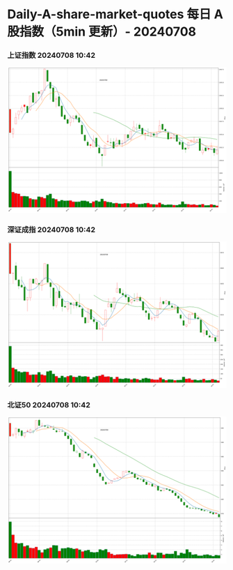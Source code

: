 
# Daily-A-share-market-quotes 每日 A 股指数（5min 更新）- 20240708

### 上证指数 20240708 10:42
![](./fig/2024/7/20240708-sh000001.png)

### 深证成指 20240708 10:42
![](./fig/2024/7/20240708-sz399001.png)

### 北证50 20240708 10:42
![](./fig/2024/7/20240708-bj899050.png)
